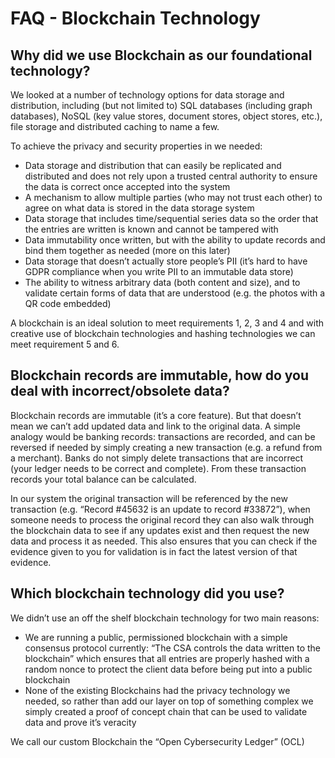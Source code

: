 # FAQ - Blockchain Technology

## Why did we use Blockchain as our foundational technology?

We looked at a number of technology options for data storage and distribution, including (but not limited to) SQL databases (including graph databases), NoSQL (key value stores, document stores, object stores, etc.), file storage and distributed caching to name a few.

To achieve the privacy and security properties in we needed:

- Data storage and distribution that can easily be replicated and distributed and does not rely upon a trusted central authority to ensure the data is correct once accepted into the system
- A mechanism to allow multiple parties (who may not trust each other) to agree on what data is stored in the data storage system
- Data storage that includes time/sequential series data so the order that the entries are written is known and cannot be tampered with
- Data immutability once written, but with the ability to update records and bind them together as needed (more on this later)
- Data storage that doesn’t actually store people’s PII (it’s hard to have GDPR compliance when you write PII to an immutable data store)
- The ability to witness arbitrary data (both content and size), and to validate certain forms of data that are understood (e.g. the photos with a QR code embedded)

A blockchain is an ideal solution to meet requirements 1, 2, 3 and 4 and with creative use of blockchain technologies and hashing technologies we can meet requirement 5 and 6.

## Blockchain records are immutable, how do you deal with incorrect/obsolete data?

Blockchain records are immutable (it’s a core feature). But that doesn’t mean we can’t add updated data and link to the original data. A simple analogy would be banking records: transactions are recorded, and can be reversed if needed by simply creating a new transaction (e.g. a refund from a merchant). Banks do not simply delete transactions that are incorrect (your ledger needs to be correct and complete). From these transaction records your total balance can be calculated.

In our system the original transaction will be referenced by the new transaction (e.g. “Record #45632 is an update to record #33872”), when someone needs to process the original record they can also walk through the blockchain data to see if any updates exist and then request the new data and process it as needed. This also ensures that you can check if the evidence given to you for validation is in fact the latest version of that evidence.

## Which blockchain technology did you use?

We didn’t use an off the shelf blockchain technology for two main reasons:

- We are running a public, permissioned blockchain with a simple consensus protocol currently: “The CSA controls the data written to the blockchain” which ensures that all entries are properly hashed with a random nonce to protect the client data before being put into a public blockchain
- None of the existing Blockchains had the privacy technology we needed, so rather than add our layer on top of something complex we simply created a proof of concept chain that can be used to validate data and prove it’s veracity

We call our custom Blockchain the “Open Cybersecurity Ledger” (OCL)

